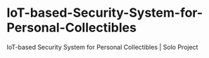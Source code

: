 # IoT-based-Security-System-for-Personal-Collectibles
IoT-based Security System for Personal Collectibles | Solo Project
